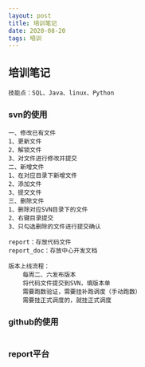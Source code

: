 ```yaml
---
layout: post
title: 培训笔记
date: 2020-08-20
tags: 培训
---
```


## 培训笔记
```
技能点：SQL、Java、linux、Python
```

### svn的使用
```
一、修改已有文件
1、更新文件
2、解锁文件
3、对文件进行修改并提交
二、新增文件
1、在对应目录下新增文件
2、添加文件
3、提交文件
三、删除文件
1、删除对应SVN目录下的文件
2、右键目录提交
3、只勾选删除的文件进行提交确认

report：存放代码文件
report_doc：存放中心开发文档

版本上线流程：
    每周二、六发布版本
    将代码文件提交到SVN，填版本单
    需要跑数验证，需要挂补跑调度（手动跑数）
    需要挂正式调度的，就挂正式调度
```
### github的使用
```

```
### report平台

```

```








